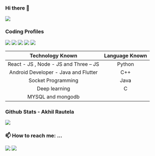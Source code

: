 ### Hi there 👋

<img src="https://komarev.com/ghpvc/?username=AkhilRautela"/>

### Coding Profiles
[<img src="https://img.shields.io/badge/-Leet Code-green"/>](https://leetcode.com/akhilrautela36/)
[<img src="https://img.shields.io/badge/-Codeforces-orange"/>](https://codeforces.com/profile/Akhil_Rautela)
[<img src="https://img.shields.io/badge/-Code Chef-blue"/>](https://www.codechef.com/users/akhilrautela)
[<img src="https://img.shields.io/badge/-AtCoder-white"/>](https://atcoder.jp/users/Akhil_Rautela)
[<img src="https://img.shields.io/badge/-Binary Search-golden"/>](https://binarysearch.com/@/Akhil_Rautela)


  
| Technology Known                                             | Language Known                |
|:------------------------------------------------------------:|:-----------------------------:|
| React - JS , Node - JS and Three – JS                        |              Python           | 
| Android Developer - Java and Flutter                         |              C++              |
| Socket Programming                                           |              Java             |
| Deep learning                                                |              C                |
| MYSQL and mongodb                                            |                               |

  



  
### Github Stats - Akhil Rautela

<img src="https://github-readme-stats.vercel.app/api?username=AkhilRautela&hide_title=true&show_owner=true&show_icons=true&hide_border=true&theme=dark" />

### 📫 How to reach me: ...
[<img src="https://img.shields.io/badge/-Linked In-blue"/>](https://www.linkedin.com/in/akhil-rautela-404aab17a)
[<img src="https://img.shields.io/badge/-E Mail-red"/>](mailto:akhilrautela36@gmail.com)


<!--
**AkhilRautela/AkhilRautela** is a ✨ _special_ ✨ repository because its `README.md` (this file) appears on your GitHub profile.
### Technology Known

- Three – JS 
- Android Developer
- Node Js
- React Js
- Socket Programming
- Deep learning
- Linux
- MYSQL and mongodb

### Language Known

- Python
- C++
- Java
- C

Here are some ideas to get you started:

- 🔭 I’m currently working on ...
- 🌱 I’m currently learning ...
- 👯 I’m looking to collaborate on ...
- 🤔 I’m looking for help with ...
- 💬 Ask me about ...
- 📫 How to reach me: ...
- 😄 Pronouns: ...
- ⚡ Fun fact: ...
-->
